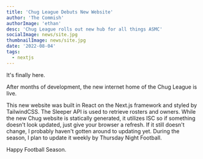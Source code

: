 ```yaml
---
title: 'Chug League Debuts New Website'
author: 'The Commish'
authorImage: 'ethan'
desc: 'Chug League rolls out new hub for all things ASMC'
socialImage: news/site.jpg
thumbnailImage: news/site.jpg
date: '2022-08-04'
tags:
  - nextjs
---
```


It's finally here.

After months of development, the new internet home of the Chug League is live.

This new website was built in React on the Next.js framework and styled by TailwindCSS. The Sleeper API is used to retrieve rosters and owners. While the new Chug website is statically generated, it utilizes ISC so if something doesn't look updated, just give your browser a refresh. If it still doesn't change, I probably haven't gotten around to updating yet. During the season, I plan to update it weekly by Thursday Night Football.

Happy Football Season.
